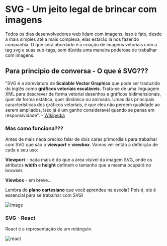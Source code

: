 # SVG - Um jeito legal de brincar com imagens

<p>
Todos os dias desenvolvedores web lidam com imagens, isso é fato, desde a mais simples até a mais complexa,
elas estarão lá nos fazendo companhia. O que será abordado é a criação de imagens vetoriais com a tag svg e suas sub-tags, 
sem dúvida uma maneira poderosa de trabalhar com imagens.
</p>

## Para principio de conversa - O que é SVG???

<p>
"SVG é a abreviatura de <b>Scalable Vector Graphics</b> que pode ser traduzido do inglês como 
<b>gráficos vetoriais escaláveis</b>. Trata-se de uma linguagem XML para descrever de forma vetorial desenhos e
gráficos bidimensionais, quer de forma estática, quer dinâmica ou animada. Umas das principais características dos 
gráficos vetoriais, é que eles não perdem qualidade ao serem ampliados, isso já é um ganho consideravel quando se pensa 
em responsividade". - <a href="https://pt.wikipedia.org/wiki/SVG">Wikipedia</a>
</p>

### Mas como funciona???

<p>
Antes de mais nada preciso falar de dois caras primordiais para trabalhar com SVG que são o <b>viewport</b> e <b>viewbox</b>.
Vamos ver então a definição de cada e seu uso:
<p>
<b>Viewport</b> - nada mais é do que a área visível da imagem SVG, onde os atributos <b>width</b> e <b>height</b> definem 
o tamanho que a mesma ocupará no browser. 
</p>
<p>
<b>Viewbox</b> - em breve...
</p>
</p>


<p>
Lembra do <b>plano cartesiano</b> que você aprendeu na escola? Pois é, ele é essencial para se trabalhar com SVG!
</p>

![image](https://user-images.githubusercontent.com/19720603/27767045-03511d6a-5ebe-11e7-816a-8d208c4ec8be.png "Coordenadas de gráficos SVG")

### SVG - React

<p>
React é a representação de um retângulo. 
</p>

![react](https://user-images.githubusercontent.com/19720603/27766808-47ff4e6e-5eb4-11e7-9dcc-7c0c5a92b6d3.png "Um simples desenho utilizando react")
